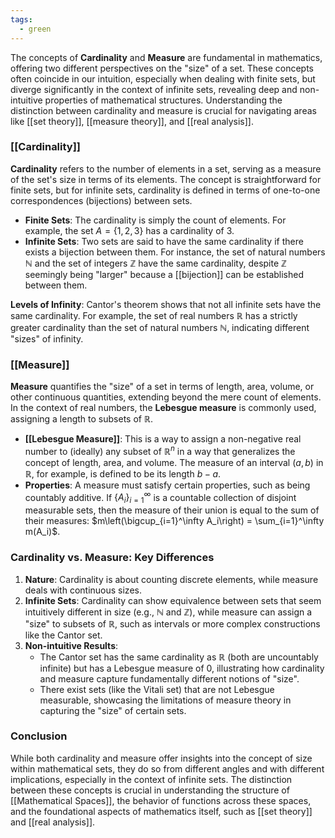 ```yaml
---
tags:
  - green
---
```


The concepts of **Cardinality** and **Measure** are fundamental in mathematics, offering two different perspectives on the "size" of a set. These concepts often coincide in our intuition, especially when dealing with finite sets, but diverge significantly in the context of infinite sets, revealing deep and non-intuitive properties of mathematical structures. Understanding the distinction between cardinality and measure is crucial for navigating areas like [[set theory]], [[measure theory]], and [[real analysis]].

### [[Cardinality]]

**Cardinality** refers to the number of elements in a set, serving as a measure of the set's size in terms of its elements. The concept is straightforward for finite sets, but for infinite sets, cardinality is defined in terms of one-to-one correspondences (bijections) between sets.

- **Finite Sets**: The cardinality is simply the count of elements. For example, the set $A = \{1, 2, 3\}$ has a cardinality of 3.
- **Infinite Sets**: Two sets are said to have the same cardinality if there exists a bijection between them. For instance, the set of natural numbers $\mathbb{N}$ and the set of integers $\mathbb{Z}$ have the same cardinality, despite $\mathbb{Z}$ seemingly being "larger" because a [[bijection]] can be established between them.

**Levels of Infinity**: Cantor's theorem shows that not all infinite sets have the same cardinality. For example, the set of real numbers $\mathbb{R}$ has a strictly greater cardinality than the set of natural numbers $\mathbb{N}$, indicating different "sizes" of infinity.

### [[Measure]]

**Measure** quantifies the "size" of a set in terms of length, area, volume, or other continuous quantities, extending beyond the mere count of elements. In the context of real numbers, the **Lebesgue measure** is commonly used, assigning a length to subsets of $\mathbb{R}$.

- **[[Lebesgue Measure]]**: This is a way to assign a non-negative real number to (ideally) any subset of $\mathbb{R}^n$ in a way that generalizes the concept of length, area, and volume. The measure of an interval $(a, b)$ in $\mathbb{R}$, for example, is defined to be its length $b - a$.
- **Properties**: A measure must satisfy certain properties, such as being countably additive. If $\{A_i\}_{i=1}^\infty$ is a countable collection of disjoint measurable sets, then the measure of their union is equal to the sum of their measures: $m\left(\bigcup_{i=1}^\infty A_i\right) = \sum_{i=1}^\infty m(A_i)$.

### Cardinality vs. Measure: Key Differences

1. **Nature**: Cardinality is about counting discrete elements, while measure deals with continuous sizes.
2. **Infinite Sets**: Cardinality can show equivalence between sets that seem intuitively different in size (e.g., $\mathbb{N}$ and $\mathbb{Z}$), while measure can assign a "size" to subsets of $\mathbb{R}$, such as intervals or more complex constructions like the Cantor set.
3. **Non-intuitive Results**:
   - The Cantor set has the same cardinality as $\mathbb{R}$ (both are uncountably infinite) but has a Lebesgue measure of 0, illustrating how cardinality and measure capture fundamentally different notions of "size".
   - There exist sets (like the Vitali set) that are not Lebesgue measurable, showcasing the limitations of measure theory in capturing the "size" of certain sets.

### Conclusion

While both cardinality and measure offer insights into the concept of size within mathematical sets, they do so from different angles and with different implications, especially in the context of infinite sets. The distinction between these concepts is crucial in understanding the structure of [[Mathematical Spaces]], the behavior of functions across these spaces, and the foundational aspects of mathematics itself, such as [[set theory]] and [[real analysis]].